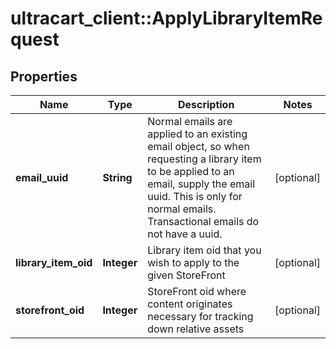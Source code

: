 # ultracart_client::ApplyLibraryItemRequest

## Properties
Name | Type | Description | Notes
------------ | ------------- | ------------- | -------------
**email_uuid** | **String** | Normal emails are applied to an existing email object, so when requesting a library item to be applied to an email, supply the email uuid.  This is only for normal emails.  Transactional emails do not have a uuid. | [optional] 
**library_item_oid** | **Integer** | Library item oid that you wish to apply to the given StoreFront | [optional] 
**storefront_oid** | **Integer** | StoreFront oid where content originates necessary for tracking down relative assets | [optional] 


